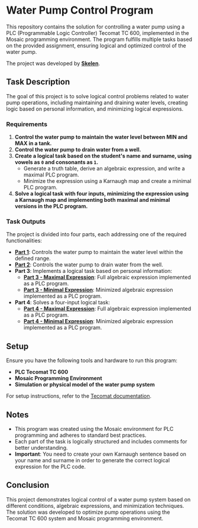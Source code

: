 # Water Pump Control Program

This repository contains the solution for controlling a water pump using a PLC (Programmable Logic Controller) Tecomat TC 600, implemented in the Mosaic programming environment. The program fulfills multiple tasks based on the provided assignment, ensuring logical and optimized control of the water pump.

The project was developed by **[Skelen](https://github.com/skelen18/)**.

## Task Description

The goal of this project is to solve logical control problems related to water pump operations, including maintaining and draining water levels, creating logic based on personal information, and minimizing logical expressions.

### Requirements

1. **Control the water pump to maintain the water level between MIN and MAX in a tank.**  
2. **Control the water pump to drain water from a well.**  
3. **Create a logical task based on the student's name and surname, using vowels as `0` and consonants as `1`.**  
   - Generate a truth table, derive an algebraic expression, and write a maximal PLC program.  
   - Minimize the expression using a Karnaugh map and create a minimal PLC program.  
4. **Solve a logical task with four inputs, minimizing the expression using a Karnaugh map and implementing both maximal and minimal versions in the PLC program.**

### Task Outputs

The project is divided into four parts, each addressing one of the required functionalities:

- **[Part 1](part1.asm)**: Controls the water pump to maintain the water level within the defined range.
- **[Part 2](part2.asm)**: Controls the water pump to drain water from the well.
- **Part 3**: Implements a logical task based on personal information:
  - **[Part 3 - Maximal Expression](part3_long.asm)**: Full algebraic expression implemented as a PLC program.
  - **[Part 3 - Minimal Expression](part3_short.asm)**: Minimized algebraic expression implemented as a PLC program.
- **Part 4**: Solves a four-input logical task:
  - **[Part 4 - Maximal Expression](part4_long.asm)**: Full algebraic expression implemented as a PLC program.
  - **[Part 4 - Minimal Expression](part4_short.asm)**: Minimized algebraic expression implemented as a PLC program.

## Setup

Ensure you have the following tools and hardware to run this program:

- **PLC Tecomat TC 600**
- **Mosaic Programming Environment**
- **Simulation or physical model of the water pump system**

For setup instructions, refer to the [Tecomat documentation](https://www.tecomat.cz/ke-stazeni/software/mosaic/).

## Notes

- This program was created using the Mosaic environment for PLC programming and adheres to standard best practices.  
- Each part of the task is logically structured and includes comments for better understanding.  
- **Important**: You need to create your own Karnaugh sentence based on your name and surname in order to generate the correct logical expression for the PLC code.

## Conclusion

This project demonstrates logical control of a water pump system based on different conditions, algebraic expressions, and minimization techniques. The solution was developed to optimize pump operations using the Tecomat TC 600 system and Mosaic programming environment.
